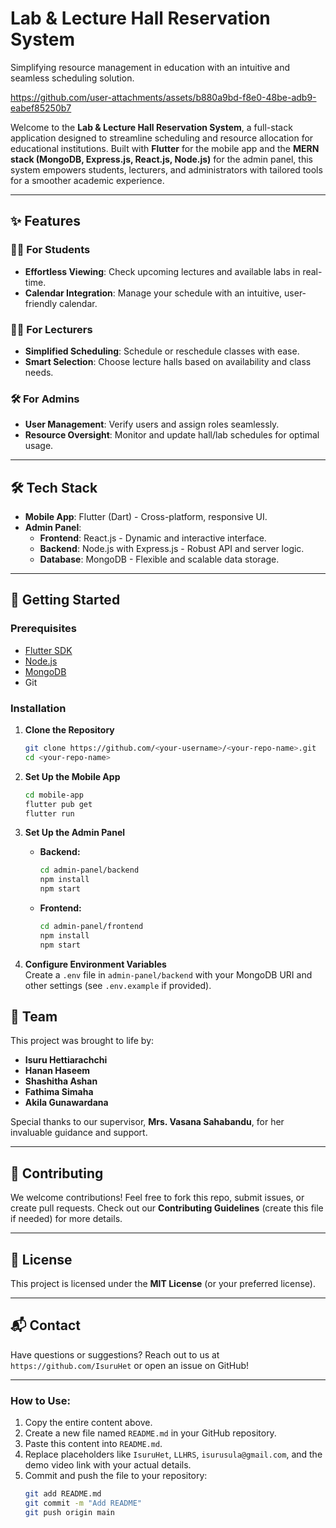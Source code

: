 # Lab & Lecture Hall Reservation System

Simplifying resource management in education with an intuitive and seamless scheduling solution.



https://github.com/user-attachments/assets/b880a9bd-f8e0-48be-adb9-eabef85250b7



Welcome to the **Lab & Lecture Hall Reservation System**, a full-stack application designed to streamline scheduling and resource allocation for educational institutions. Built with **Flutter** for the mobile app and the **MERN stack (MongoDB, Express.js, React.js, Node.js)** for the admin panel, this system empowers students, lecturers, and administrators with tailored tools for a smoother academic experience.

---

## ✨ Features

### 👨‍🎓 For Students
- **Effortless Viewing**: Check upcoming lectures and available labs in real-time.
- **Calendar Integration**: Manage your schedule with an intuitive, user-friendly calendar.

### 👩‍🏫 For Lecturers
- **Simplified Scheduling**: Schedule or reschedule classes with ease.
- **Smart Selection**: Choose lecture halls based on availability and class needs.

### 🛠️ For Admins
- **User Management**: Verify users and assign roles seamlessly.
- **Resource Oversight**: Monitor and update hall/lab schedules for optimal usage.

---

## 🛠️ Tech Stack
- **Mobile App**: Flutter (Dart) - Cross-platform, responsive UI.
- **Admin Panel**:  
  - **Frontend**: React.js - Dynamic and interactive interface.  
  - **Backend**: Node.js with Express.js - Robust API and server logic.  
  - **Database**: MongoDB - Flexible and scalable data storage.

---

## 🚀 Getting Started

### Prerequisites
- [Flutter SDK](https://flutter.dev/docs/get-started/install)
- [Node.js](https://nodejs.org/)
- [MongoDB](https://www.mongodb.com/try/download/community)
- Git

### Installation

1. **Clone the Repository**  
   ```bash
   git clone https://github.com/<your-username>/<your-repo-name>.git
   cd <your-repo-name>
   ```

2. **Set Up the Mobile App**  
   ```bash
   cd mobile-app
   flutter pub get
   flutter run
   ```

3. **Set Up the Admin Panel**  
   - **Backend:**  
     ```bash
     cd admin-panel/backend
     npm install
     npm start
     ```
   - **Frontend:**  
     ```bash
     cd admin-panel/frontend
     npm install
     npm start
     ```

4. **Configure Environment Variables**  
   Create a `.env` file in `admin-panel/backend` with your MongoDB URI and other settings (see `.env.example` if provided).


## 👥 Team
This project was brought to life by:

- **Isuru Hettiarachchi**
- **Hanan Haseem**
- **Shashitha Ashan**
- **Fathima Simaha**
- **Akila Gunawardana**

Special thanks to our supervisor, **Mrs. Vasana Sahabandu**, for her invaluable guidance and support.

---

## 🤝 Contributing
We welcome contributions! Feel free to fork this repo, submit issues, or create pull requests. Check out our **Contributing Guidelines** (create this file if needed) for more details.

---

## 📜 License
This project is licensed under the **MIT License** (or your preferred license).

---

## 📬 Contact
Have questions or suggestions? Reach out to us at `https://github.com/IsuruHet` or open an issue on GitHub!

---

### How to Use:
1. Copy the entire content above.
2. Create a new file named `README.md` in your GitHub repository.
3. Paste this content into `README.md`.
4. Replace placeholders like `IsuruHet`, `LLHRS`, `isurusula@gmail.com`, and the demo video link with your actual details.
5. Commit and push the file to your repository:
   ```bash
   git add README.md
   git commit -m "Add README"
   git push origin main
   
